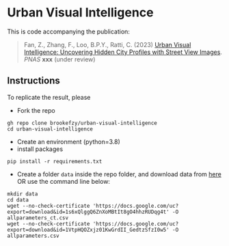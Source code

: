 # Urban Visual Intelligence
This is code accompanying the publication: 
> Fan, Z., Zhang, F., Loo, B.P.Y., Ratti, C. (2023) [Urban Visual Intelligence: Uncovering Hidden City Profiles with Street View Images](https://www.pnas.org/).
*PNAS* **xxx** (under review)


## Instructions
To replicate the result, please 
* Fork the repo
```
gh repo clone brookefzy/urban-visual-intelligence
cd urban-visual-intelligence
```
* Create an environment (python=3.8)
* install packages
```
pip install -r requirements.txt
```
* Create a folder `data` inside the repo folder, and download data from [here](https://drive.google.com/drive/folders/1MucBDnYFhRXD-B8XWMRF5fMKLfb-SS4J?usp=share_link) OR use the command line below:
```
mkdir data
cd data
wget --no-check-certificate 'https://docs.google.com/uc?export=download&id=1s6xQlggQ6ZnXoMBtIt8gO4hhzRUDqg4t' -O allparameters_ct.csv
wget --no-check-certificate 'https://docs.google.com/uc?export=download&id=1VtpHQOZxjz01KwGrdII_GedtzSfzI0w5' -O allparameters.csv
```

